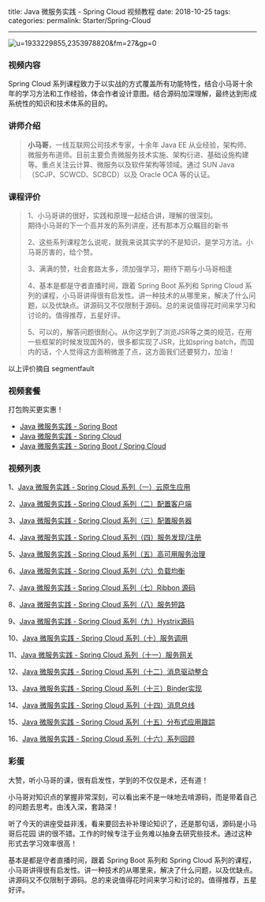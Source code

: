 title: Java 微服务实践 - Spring Cloud 视频教程
date: 2018-10-25
tags:
categories: 
permalink: Starter/Spring-Cloud

---

![u=1933229855,2353978820&fm=27&gp=0](https://ws4.sinaimg.cn/large/006tNc79gy1fp0tsq2q8vj30dc07idg8.jpg)

### 视频内容

Spring Cloud 系列课程致力于以实战的方式覆盖所有功能特性，结合小马哥十余年的学习方法和工作经验，体会作者设计意图。结合源码加深理解，最终达到形成系统性的知识和技术体系的目的。

### 讲师介绍

> **小马哥**，一线互联网公司技术专家，十余年 Java EE 从业经验，架构师、微服务布道师。目前主要负责微服务技术实施、架构衍进、基础设施构建等。重点关注云计算、微服务以及软件架构等领域。通过 SUN Java（SCJP、SCWCD、SCBCD）以及 Oracle OCA 等的认证。

### 课程评价

> 1、小马哥讲的很好，实践和原理一起结合讲，理解的很深刻。  
> 期待小马哥的下一个高并发的系列讲座，还有那本万众瞩目的新书  
> 
> 2、这些系列课程怎么说呢，就我来说其实学的不是知识，是学习方法。小马哥厉害的，给个赞。  
> 
> 3、满满的赞，社会套路太多，须加强学习，期待下期与小马哥相逢  
> 
> 4、基本是都是守者直播时间，跟着 Spring Boot 系列和 Spring Cloud 系列的课程，小马哥讲得很有启发性。讲一种技术的从哪里来，解决了什么问题，以及优缺点。讲源码又不仅限制于源码。总的来说值得花时间来学习和讨论的。值得推荐，五星好评。  
> 
> 5、可以的，解答问题很耐心。从你这学到了浏览JSR等之类的规范，在用一些框架的时候发现国外的，很多都实现了JSR，比如spring batch，而国内的话，个人觉得这方面稍微差了点，这方面我们还要努力，加油！  

以上评价摘自 segmentfault

### 视频套餐

打包购买更实惠！

* [Java 微服务实践 - Spring Boot](https://segmentfault.com/ls/1650000011063780?r=bPN0Ir)
* [Java 微服务实践 - Spring Cloud](https://segmentfault.com/ls/1650000011386794?r=bPN0Ir)
* [Java 微服务实践 - Spring Boot / Spring Cloud](https://segmentfault.com/ls/1650000011387052?r=bPN0Ir)

### 视频列表

1、[Java 微服务实践 - Spring Cloud 系列（一）云原生应用](https://segmentfault.com/l/1500000011384570?r=bPN0Ir)

2、[Java 微服务实践 - Spring Cloud 系列（二）配置客户端](https://segmentfault.com/l/1500000011385195?r=bPN0Ir)

3、[Java 微服务实践 - Spring Cloud 系列（三）配置服务器](https://segmentfault.com/l/1500000011385904?r=bPN0Ir)

4、[Java 微服务实践 - Spring Cloud 系列（四）服务发现/注册](https://segmentfault.com/l/1500000011386051?r=bPN0Ir)

5、[Java 微服务实践 - Spring Cloud 系列（五）高可用服务治理](https://segmentfault.com/l/1500000011386082?r=bPN0Ir)

6、[Java 微服务实践 - Spring Cloud 系列（六）负载均衡](https://segmentfault.com/l/1500000011386110?r=bPN0Ir)

7、[Java 微服务实践 - Spring Cloud 系列（七）Ribbon 源码](https://segmentfault.com/l/1500000011386180?r=bPN0Ir)

8、[Java 微服务实践 - Spring Cloud 系列（八）服务短路](https://segmentfault.com/l/1500000011386237?r=bPN0Ir)

9、[Java 微服务实践 - Spring Cloud 系列（九）Hystrix源码](https://segmentfault.com/l/1500000011386273?r=bPN0Ir)

10、[Java 微服务实践 - Spring Cloud 系列（十）服务调用](https://segmentfault.com/l/1500000011386274?r=bPN0Ir)

11、[Java 微服务实践 - Spring Cloud 系列（十一）服务网关](https://segmentfault.com/l/1500000011386451?r=bPN0Ir)

12、[Java 微服务实践 - Spring Cloud 系列（十二）消息驱动整合](https://segmentfault.com/l/1500000011386642?r=bPN0Ir)

13、[Java 微服务实践 - Spring Cloud 系列（十三）Binder实现](https://segmentfault.com/l/1500000011386655?r=bPN0Ir)

14、[Java 微服务实践 - Spring Cloud 系列（十四）消息总线](https://segmentfault.com/l/1500000011386685?r=bPN0Ir)

15、[Java 微服务实践 - Spring Cloud 系列（十五）分布式应用跟踪](https://segmentfault.com/l/1500000011386721?r=bPN0Ir)

16、[Java 微服务实践 - Spring Cloud 系列（十六）系列回顾](https://segmentfault.com/l/1500000011386751?r=bPN0Ir)

### 彩蛋

大赞，听小马哥的课，很有启发性，学到的不仅仅是术，还有道！

小马哥对知识点的掌握非常深刻，可以看出来不是一味地去啃源码，而是带着自己的问题去思考。由浅入深，套路深！

听了今天的讲座受益非浅，看来要回去补补理论知识了，还是那句话，源码是小马哥后花园
讲的很不错。工作的时候专注于业务难以抽身去研究些技术。通过这种形式去学习效率很高！

基本是都是守者直播时间，跟着 Spring Boot 系列和 Spring Cloud 系列的课程，小马哥讲得很有启发性。讲一种技术的从哪里来，解决了什么问题，以及优缺点。讲源码又不仅限制于源码。总的来说值得花时间来学习和讨论的。值得推荐，五星好评。



